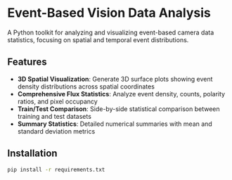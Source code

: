 # Event-Based Vision Data Analysis

A Python toolkit for analyzing and visualizing event-based camera data statistics, focusing on spatial and temporal event distributions.

## Features

- **3D Spatial Visualization**: Generate 3D surface plots showing event density distributions across spatial coordinates
- **Comprehensive Flux Statistics**: Analyze event density, counts, polarity ratios, and pixel occupancy
- **Train/Test Comparison**: Side-by-side statistical comparison between training and test datasets
- **Summary Statistics**: Detailed numerical summaries with mean and standard deviation metrics

## Installation

```bash
pip install -r requirements.txt
